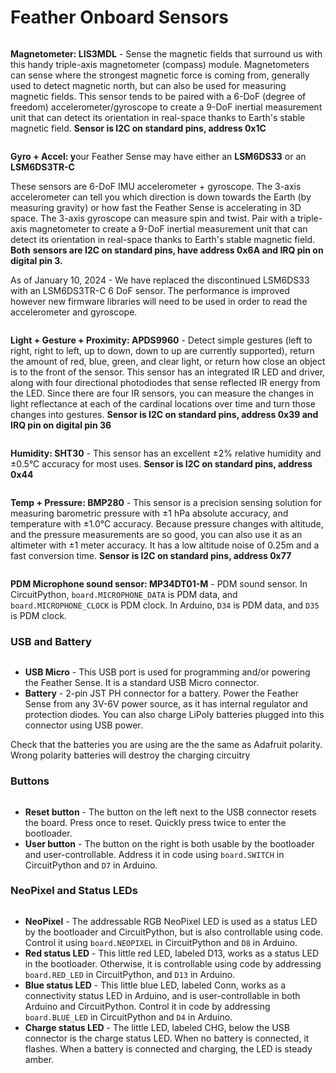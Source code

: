 # Feather Onboard Sensors

<figure><img src="../../.gitbook/assets/image (9).png" alt=""><figcaption></figcaption></figure>

**Magnetometer: LIS3MDL** - Sense the magnetic fields that surround us with this handy triple-axis magnetometer (compass) module. Magnetometers can sense where the strongest magnetic force is coming from, generally used to detect magnetic north, but can also be used for measuring magnetic fields. This sensor tends to be paired with a 6-DoF (degree of freedom) accelerometer/gyroscope to create a 9-DoF inertial measurement unit that can detect its orientation in real-space thanks to Earth's stable magnetic field. **Sensor is I2C on standard pins, address 0x1C**

<figure><img src="../../.gitbook/assets/image (2) (1) (1).png" alt=""><figcaption></figcaption></figure>

**Gyro + Accel: y**our Feather Sense may have either an **LSM6DS33** or an **LSM6DS3TR-C**&#x20;

These sensors are 6-DoF IMU accelerometer + gyroscope. The 3-axis accelerometer can tell you which direction is down towards the Earth (by measuring gravity) or how fast the Feather Sense is accelerating in 3D space. The 3-axis gyroscope can measure spin and twist. Pair with a triple-axis magnetometer to create a 9-DoF inertial measurement unit that can detect its orientation in real-space thanks to Earth's stable magnetic field. **Both** **sensors are I2C on standard pins, have address 0x6A and IRQ pin on digital pin 3.**

As of January 10, 2024 - We have replaced the discontinued LSM6DS33 with an LSM6DS3TR-C 6 DoF sensor. The performance is improved however new firmware libraries will need to be used in order to read the accelerometer and gyroscope.

<figure><img src="../../.gitbook/assets/image (1) (1) (1).png" alt=""><figcaption></figcaption></figure>

**Light + Gesture + Proximity: APDS9960** - Detect simple gestures (left to right, right to left, up to down, down to up are currently supported), return the amount of red, blue, green, and clear light, or return how close an object is to the front of the sensor. This sensor has an integrated IR LED and driver, along with four directional photodiodes that sense reflected IR energy from the LED. Since there are four IR sensors, you can measure the changes in light reflectance at each of the cardinal locations over time and turn those changes into gestures. **Sensor is I2C on standard pins, address 0x39 and IRQ pin on digital pin 36**

<figure><img src="../../.gitbook/assets/image (3) (1) (1).png" alt=""><figcaption></figcaption></figure>

**Humidity: SHT30** - This sensor has an excellent ±2% relative humidity and ±0.5°C accuracy for most uses. **Sensor is I2C on standard pins, address 0x44**

<figure><img src="../../.gitbook/assets/image (4) (1) (1).png" alt=""><figcaption></figcaption></figure>

**Temp + Pressure: BMP280** - This sensor is a precision sensing solution for measuring barometric pressure with ±1 hPa absolute accuracy, and temperature with ±1.0°C accuracy. Because pressure changes with altitude, and the pressure measurements are so good, you can also use it as an altimeter with ±1 meter accuracy. It has a low altitude noise of 0.25m and a fast conversion time. **Sensor is I2C on standard pins, address 0x77**

<figure><img src="../../.gitbook/assets/image (5) (1) (1).png" alt=""><figcaption></figcaption></figure>

**PDM Microphone sound sensor: MP34DT01-M** - PDM sound sensor. In CircuitPython, `board.MICROPHONE_DATA` is PDM data, and `board.MICROPHONE_CLOCK` is PDM clock. In Arduino, `D34` is PDM data, and `D35` is PDM clock.

### USB and Battery

<figure><img src="../../.gitbook/assets/image (6) (1).png" alt=""><figcaption></figcaption></figure>

* **USB Micro** - This USB port is used for programming and/or powering the Feather Sense. It is a standard USB Micro connector.
* **Battery** - 2-pin JST PH connector for a battery. Power the Feather Sense from any 3V-6V power source, as it has internal regulator and protection diodes. You can also charge LiPoly batteries plugged into this connector using USB power.

Check that the batteries you are using are the the same as Adafruit polarity. Wrong polarity batteries will destroy the charging circuitry

### Buttons

<figure><img src="../../.gitbook/assets/image (7) (1).png" alt=""><figcaption></figcaption></figure>

* **Reset button** - The button on the left next to the USB connector resets the board. Press once to reset. Quickly press twice to enter the bootloader.
* **User button** - The button on the right is both usable by the bootloader and user-controllable. Address it in code using `board.SWITCH` in CircuitPython and `D7` in Arduino.

### NeoPixel and Status LEDs

<figure><img src="../../.gitbook/assets/image (8) (1).png" alt=""><figcaption></figcaption></figure>

* **NeoPixel** - The addressable RGB NeoPixel LED is used as a status LED by the bootloader and CircuitPython, but is also controllable using code. Control it using `board.NEOPIXEL` in CircuitPython and `D8` in Arduino.
* **Red status LED** - This little red LED, labeled D13, works as a status LED in the bootloader. Otherwise, it is controllable using code by addressing `board.RED_LED` in CircuitPython, and `D13` in Arduino.
* **Blue status LED** - This little blue LED, labeled Conn, works as a connectivity status LED in Arduino, and is user-controllable in both Arduino and CircuitPython. Control it in code by addressing `board.BLUE_LED` in CircuitPython and `D4` in Arduino.
* **Charge status LED** - The little LED, labeled CHG, below the USB connector is the charge status LED. When no battery is connected, it flashes. When a battery is connected and charging, the LED is steady amber.
